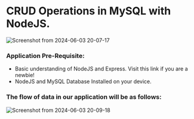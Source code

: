 # CRUD Operations in MySQL with NodeJS.

![Screenshot from 2024-06-03 20-07-17](https://github.com/eu-waliston/Real-Time-Notifications-in-a-Node.js-Express-Application-with-PostgreSQL-and-Socket.io/assets/82295321/a41f4013-3de4-4e17-893c-e98e79b6db0d)

### Application Pre-Requisite:
- Basic understanding of NodeJS and Express. Visit this link if you are a newbie!
- NodeJS and MySQL Database Installed on your device.

### The flow of data in our application will be as follows:

![Screenshot from 2024-06-03 20-09-18](https://github.com/eu-waliston/CRUD-Operations-in-MySQL-with-NodeJS./assets/82295321/a06acad5-052c-4399-9dfe-2c81e0a19ba9)



